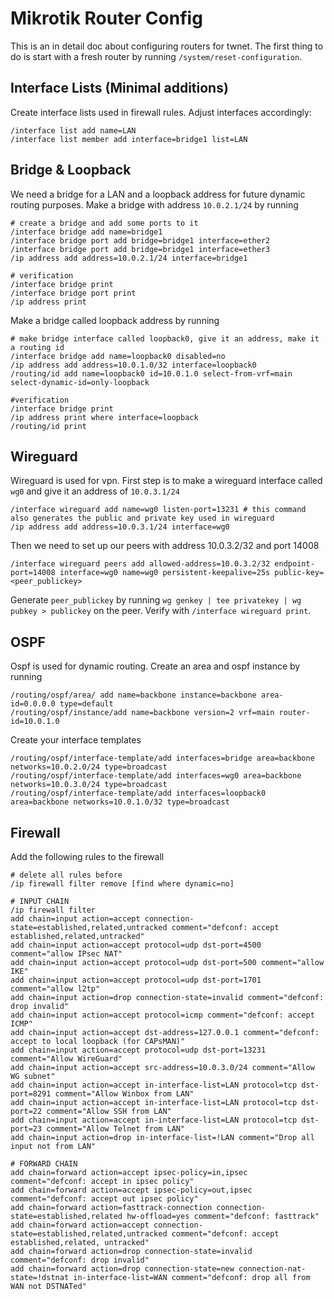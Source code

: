 # Mikrotik Router Config

This is an in detail doc about configuring routers for twnet. The first thing to do is start with a fresh router by running `/system/reset-configuration`.  

## Interface Lists (Minimal additions)

Create interface lists used in firewall rules. Adjust interfaces accordingly:

```
/interface list add name=LAN
/interface list member add interface=bridge1 list=LAN
```

## Bridge & Loopback

We need a bridge for a LAN and a loopback address for future dynamic routing purposes. Make a bridge with address `10.0.2.1/24` by running

```
# create a bridge and add some ports to it 
/interface bridge add name=bridge1
/interface bridge port add bridge=bridge1 interface=ether2
/interface bridge port add bridge=bridge1 interface=ether3
/ip address add address=10.0.2.1/24 interface=bridge1

# verification
/interface bridge print
/interface bridge port print
/ip address print
```

Make a bridge called loopback address by running

```
# make bridge interface called loopback0, give it an address, make it a routing id
/interface bridge add name=loopback0 disabled=no
/ip address add address=10.0.1.0/32 interface=loopback0
/routing/id add name=loopback0 id=10.0.1.0 select-from-vrf=main select-dynamic-id=only-loopback

#verification
/interface bridge print
/ip address print where interface=loopback
/routing/id print
```

## Wireguard

Wireguard is used for vpn. First step is to make a wireguard interface called `wg0` and give it an address of `10.0.3.1/24`

```
/interface wireguard add name=wg0 listen-port=13231 # this command also generates the public and private key used in wireguard
/ip address add address=10.0.3.1/24 interface=wg0
```

Then we need to set up our peers with address 10.0.3.2/32 and port 14008

```
/interface wireguard peers add allowed-address=10.0.3.2/32 endpoint-port=14008 interface=wg0 name=wg0 persistent-keepalive=25s public-key=<peer_publickey>
```

Generate `peer_publickey` by running `wg genkey | tee privatekey | wg pubkey > publickey` on the peer. Verify with `/interface wireguard print`.

## OSPF

Ospf is used for dynamic routing. Create an area and ospf instance by running

```
/routing/ospf/area/ add name=backbone instance=backbone area-id=0.0.0.0 type=default
/routing/ospf/instance/add name=backbone version=2 vrf=main router-id=10.0.1.0
```

Create your interface templates 

```
/routing/ospf/interface-template/add interfaces=bridge area=backbone networks=10.0.2.0/24 type=broadcast
/routing/ospf/interface-template/add interfaces=wg0 area=backbone networks=10.0.3.0/24 type=broadcast
/routing/ospf/interface-template/add interfaces=loopback0 area=backbone networks=10.0.1.0/32 type=broadcast
```

## Firewall

Add the following rules to the firewall 

```
# delete all rules before
/ip firewall filter remove [find where dynamic=no]

# INPUT CHAIN
/ip firewall filter
add chain=input action=accept connection-state=established,related,untracked comment="defconf: accept established,related,untracked"
add chain=input action=accept protocol=udp dst-port=4500 comment="allow IPsec NAT"
add chain=input action=accept protocol=udp dst-port=500 comment="allow IKE"
add chain=input action=accept protocol=udp dst-port=1701 comment="allow l2tp"
add chain=input action=drop connection-state=invalid comment="defconf: drop invalid"
add chain=input action=accept protocol=icmp comment="defconf: accept ICMP"
add chain=input action=accept dst-address=127.0.0.1 comment="defconf: accept to local loopback (for CAPsMAN)"
add chain=input action=accept protocol=udp dst-port=13231 comment="Allow WireGuard"
add chain=input action=accept src-address=10.0.3.0/24 comment="Allow WG subnet"
add chain=input action=accept in-interface-list=LAN protocol=tcp dst-port=8291 comment="Allow Winbox from LAN"
add chain=input action=accept in-interface-list=LAN protocol=tcp dst-port=22 comment="Allow SSH from LAN"
add chain=input action=accept in-interface-list=LAN protocol=tcp dst-port=23 comment="Allow Telnet from LAN"
add chain=input action=drop in-interface-list=!LAN comment="Drop all input not from LAN"

# FORWARD CHAIN
add chain=forward action=accept ipsec-policy=in,ipsec comment="defconf: accept in ipsec policy"
add chain=forward action=accept ipsec-policy=out,ipsec comment="defconf: accept out ipsec policy"
add chain=forward action=fasttrack-connection connection-state=established,related hw-offload=yes comment="defconf: fasttrack"
add chain=forward action=accept connection-state=established,related,untracked comment="defconf: accept established,related, untracked"
add chain=forward action=drop connection-state=invalid comment="defconf: drop invalid"
add chain=forward action=drop connection-state=new connection-nat-state=!dstnat in-interface-list=WAN comment="defconf: drop all from WAN not DSTNATed"

```


